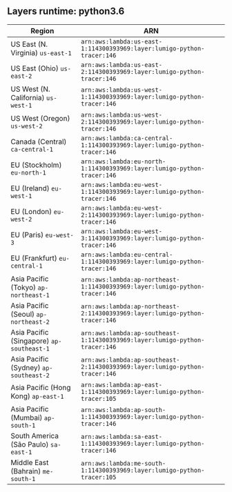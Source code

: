 Layers runtime: python3.6
----
| Region | ARN |
| --- | --- |
|US East (N. Virginia)  `us-east-1`|`arn:aws:lambda:us-east-1:114300393969:layer:lumigo-python-tracer:146`|
|US East (Ohio)  `us-east-2`|`arn:aws:lambda:us-east-2:114300393969:layer:lumigo-python-tracer:146`|
|US West (N. California)  `us-west-1`|`arn:aws:lambda:us-west-1:114300393969:layer:lumigo-python-tracer:146`|
|US West (Oregon)  `us-west-2`|`arn:aws:lambda:us-west-2:114300393969:layer:lumigo-python-tracer:146`|
|Canada (Central)  `ca-central-1`|`arn:aws:lambda:ca-central-1:114300393969:layer:lumigo-python-tracer:146`|
|EU (Stockholm)  `eu-north-1`|`arn:aws:lambda:eu-north-1:114300393969:layer:lumigo-python-tracer:146`|
|EU (Ireland)  `eu-west-1`|`arn:aws:lambda:eu-west-1:114300393969:layer:lumigo-python-tracer:146`|
|EU (London)  `eu-west-2`|`arn:aws:lambda:eu-west-2:114300393969:layer:lumigo-python-tracer:146`|
|EU (Paris)  `eu-west-3`|`arn:aws:lambda:eu-west-3:114300393969:layer:lumigo-python-tracer:146`|
|EU (Frankfurt)  `eu-central-1`|`arn:aws:lambda:eu-central-1:114300393969:layer:lumigo-python-tracer:146`|
|Asia Pacific (Tokyo)  `ap-northeast-1`|`arn:aws:lambda:ap-northeast-1:114300393969:layer:lumigo-python-tracer:146`|
|Asia Pacific (Seoul)  `ap-northeast-2`|`arn:aws:lambda:ap-northeast-2:114300393969:layer:lumigo-python-tracer:146`|
|Asia Pacific (Singapore)  `ap-southeast-1`|`arn:aws:lambda:ap-southeast-1:114300393969:layer:lumigo-python-tracer:146`|
|Asia Pacific (Sydney)  `ap-southeast-2`|`arn:aws:lambda:ap-southeast-2:114300393969:layer:lumigo-python-tracer:146`|
|Asia Pacific (Hong Kong)  `ap-east-1`|`arn:aws:lambda:ap-east-1:114300393969:layer:lumigo-python-tracer:105`|
|Asia Pacific (Mumbai)  `ap-south-1`|`arn:aws:lambda:ap-south-1:114300393969:layer:lumigo-python-tracer:146`|
|South America (São Paulo)  `sa-east-1`|`arn:aws:lambda:sa-east-1:114300393969:layer:lumigo-python-tracer:146`|
|Middle East (Bahrain)  `me-south-1`|`arn:aws:lambda:me-south-1:114300393969:layer:lumigo-python-tracer:105`|
